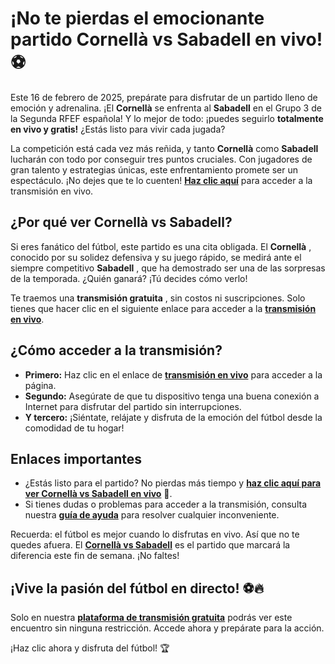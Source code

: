 # ¡No te pierdas el emocionante partido Cornellà vs Sabadell en vivo! ⚽

Este 16 de febrero de 2025, prepárate para disfrutar de un partido lleno de emoción y adrenalina. ¡El **Cornellà** se enfrenta al **Sabadell** en el Grupo 3 de la Segunda RFEF española! Y lo mejor de todo: ¡puedes seguirlo **totalmente en vivo y gratis!** ¿Estás listo para vivir cada jugada?

La competición está cada vez más reñida, y tanto **Cornellà** como **Sabadell** lucharán con todo por conseguir tres puntos cruciales. Con jugadores de gran talento y estrategias únicas, este enfrentamiento promete ser un espectáculo. ¡No dejes que te lo cuenten! **[Haz clic aquí](https://tinyurl.com/livestreamfreeo?st=Cornell%C3%A0+vs+Sabadell&si=ghc)** para acceder a la transmisión en vivo.

## ¿Por qué ver Cornellà vs Sabadell?

Si eres fanático del fútbol, este partido es una cita obligada. El **Cornellà** , conocido por su solidez defensiva y su juego rápido, se medirá ante el siempre competitivo **Sabadell** , que ha demostrado ser una de las sorpresas de la temporada. ¿Quién ganará? ¡Tú decides cómo verlo!

Te traemos una **transmisión gratuita** , sin costos ni suscripciones. Solo tienes que hacer clic en el siguiente enlace para acceder a la **[transmisión en vivo](https://tinyurl.com/livestreamfreeo?st=Cornell%C3%A0+vs+Sabadell&si=ghc)**.

## ¿Cómo acceder a la transmisión?

- **Primero:** Haz clic en el enlace de **[transmisión en vivo](https://tinyurl.com/livestreamfreeo?st=Cornell%C3%A0+vs+Sabadell&si=ghc)** para acceder a la página.
- **Segundo:** Asegúrate de que tu dispositivo tenga una buena conexión a Internet para disfrutar del partido sin interrupciones.
- **Y tercero:** ¡Siéntate, relájate y disfruta de la emoción del fútbol desde la comodidad de tu hogar!

## Enlaces importantes

- ¿Estás listo para el partido? No pierdas más tiempo y **[haz clic aquí para ver Cornellà vs Sabadell en vivo](https://tinyurl.com/livestreamfreeo?st=Cornell%C3%A0+vs+Sabadell&si=ghc)** 🎥.
- Si tienes dudas o problemas para acceder a la transmisión, consulta nuestra **[guía de ayuda](https://tinyurl.com/livestreamfreeo?st=Cornell%C3%A0+vs+Sabadell&si=ghc)** para resolver cualquier inconveniente.

Recuerda: el fútbol es mejor cuando lo disfrutas en vivo. Así que no te quedes afuera. El **[Cornellà vs Sabadell](https://tinyurl.com/livestreamfreeo?st=Cornell%C3%A0+vs+Sabadell&si=ghc)** es el partido que marcará la diferencia este fin de semana. ¡No faltes!

## ¡Vive la pasión del fútbol en directo! ⚽🔥

Solo en nuestra **[plataforma de transmisión gratuita](https://tinyurl.com/livestreamfreeo?st=Cornell%C3%A0+vs+Sabadell&si=ghc)** podrás ver este encuentro sin ninguna restricción. Accede ahora y prepárate para la acción.

¡Haz clic ahora y disfruta del fútbol! 🏆
